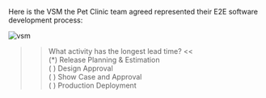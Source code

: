 Here is the VSM the Pet Clinic team agreed represented their E2E software development process:  

![vsm](../../assets/online-devops-dojo/value-stream-mapping/valuestreammap.png)  

>> What activity has the longest lead time? <<  
(*) Release Planning & Estimation  
( ) Design Approval  
( ) Show Case and Approval  
( ) Production Deployment  
